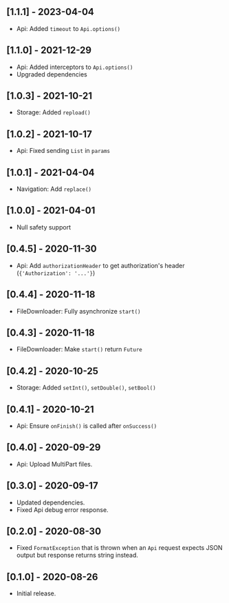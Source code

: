 ## [1.1.1] - 2023-04-04

* Api: Added `timeout` to `Api.options()`

## [1.1.0] - 2021-12-29

* Api: Added interceptors to `Api.options()`
* Upgraded dependencies

## [1.0.3] - 2021-10-21

* Storage: Added `repload()`

## [1.0.2] - 2021-10-17

* Api: Fixed sending `List` in `params`

## [1.0.1] - 2021-04-04

* Navigation: Add `replace()`

## [1.0.0] - 2021-04-01

* Null safety support

## [0.4.5] - 2020-11-30

* Api: Add `authorizationHeader` to get authorization's header (`{'Authorization': '...'}`)

## [0.4.4] - 2020-11-18

* FileDownloader: Fully asynchronize `start()`

## [0.4.3] - 2020-11-18

* FileDownloader: Make `start()` return `Future`

## [0.4.2] - 2020-10-25

* Storage: Added `setInt()`, `setDouble()`, `setBool()`

## [0.4.1] - 2020-10-21

* Api: Ensure `onFinish()` is called after `onSuccess()`

## [0.4.0] - 2020-09-29

* Api: Upload MultiPart files.

## [0.3.0] - 2020-09-17

* Updated dependencies.
* Fixed Api debug error response.

## [0.2.0] - 2020-08-30

* Fixed `FormatException` that is thrown when an `Api` request expects JSON output but response returns string instead.

## [0.1.0] - 2020-08-26

* Initial release.
